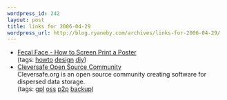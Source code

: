 ```yaml
--- 
wordpress_id: 242
layout: post
title: links for 2006-04-29
wordpress_url: http://blog.ryaneby.com/archives/links-for-2006-04-29/
---
```

<ul class="delicious">
	<li>
		<div class="delicious-link"><a href="http://www.fecalface.com/SF/index.php?option=com_content&task=view&id=118&Itemid=52">Fecal Face - How to Screen Print a Poster</a></div>
		<div class="delicious-tags">(tags: <a href="http://del.icio.us/eby/howto">howto</a> <a href="http://del.icio.us/eby/design">design</a> <a href="http://del.icio.us/eby/diy">diy</a>)</div>
	</li>
	<li>
		<div class="delicious-link"><a href="http://www.cleversafe.org/">Cleversafe Open Source Community</a></div>
		<div class="delicious-extended">Cleversafe.org is an open source community creating software for dispersed data storage.</div>
		<div class="delicious-tags">(tags: <a href="http://del.icio.us/eby/gpl">gpl</a> <a href="http://del.icio.us/eby/oss">oss</a> <a href="http://del.icio.us/eby/p2p">p2p</a> <a href="http://del.icio.us/eby/backup">backup</a>)</div>
	</li>
</ul>
